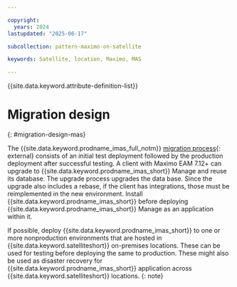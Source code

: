 ```yaml
---

copyright:
  years: 2024
lastupdated: "2025-06-17"

subcollection: pattern-maximo-on-satellite

keywords: Satellite, location, Maximo, MAS

---
```


{{site.data.keyword.attribute-definition-list}}

# Migration design
{: #migration-design-mas}

The {{site.data.keyword.prodname_imas_full_notm}} [migration process](https://www.ibm.com/docs/en/masv-and-l/cd?topic=overview-process){: external} consists of an initial test deployment followed by the production deployment after successful testing. A client with Maximo EAM 7.12+ can upgrade to {{site.data.keyword.prodname_imas_short}} Manage and reuse its database. The upgrade process upgrades the data base. Since the upgrade also includes a rebase, if the client has integrations, those must be reimplemented in the new environment. Install {{site.data.keyword.prodname_imas_short}} before deploying {{site.data.keyword.prodname_imas_short}} Manage as an application within it.

If possible, deploy {{site.data.keyword.prodname_imas_short}} to one or more nonproduction environments that are hosted in {{site.data.keyword.satelliteshort}} on-premises locations. These can be used for testing before deploying the same to production. These might also be used as disaster recovery for {{site.data.keyword.prodname_imas_short}} application across {{site.data.keyword.satelliteshort}} locations.
{: note}
